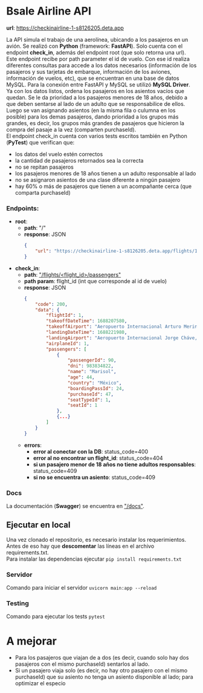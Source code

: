 # Bsale Airline API
**url**: https://checkinairline-1-s8126205.deta.app  
  
La API simula el trabajo de una aerolínea, ubicando a los pasajeros en un avión. Se realizó con **Python** (framework: **FastAPI**). Solo cuenta con el endpoint **check_in**, además del endpoint root (que solo retorna una url).  
Este endpoint recibe por path parameter el id de vuelo. Con ese id realiza diferentes consultas para accede a los datos necesarios (información de los pasajeros y sus tarjetas de embarque, información de los aviones, información de vuelos, etc), que se encuentran en una base de datos MySQL. Para la conexión entre FastAPI y MySQL se utilizó **MySQL Driver**.  
Ya con los datos listos, ordena los pasajeros en los asientos vacíos que quedan. Se le da prioridad a los pasajeros menores de 18 años, debido a que deben sentarse al lado de un adulto que se responsabilice de ellos. Luego se van asignando asientos (en la misma fila o culumna en los posible) para los demas pasajeros, dando prioridad a los grupos más grandes, es decir, los grupos más grandes de pasajeros que hicieron la compra del pasaje a la vez (comparten purchaseId).  
El endpoint check_in cuenta con varios tests escritos también en Python (**PyTest**) que verifican que:
- los datos del vuelo estén correctos
- la cantidad de pasajeros retornados sea la correcta
- no se repitan pasajeros
- los pasajeros menores de 18 años tienen a un adulto responsable al lado
- no se asignaron asientos de una clase diferente a ningún pasajero
- hay 60% o más de pasajeros que tienen a un acompañante cerca (que comparta purchaseId)  
### Endpoints:
- **root**:
    - **path**: "/"  
    - **response**: JSON
        ```json
        {
            "url": "https://checkinairline-1-s8126205.deta.app/flights/1/passengers"
        }
        ```
- **check_in**:  
    - **path**: ["/flights/<flight_id>/passengers"](https://checkinairline-1-s8126205.deta.app/flights/1/passengers)  
    - **path param**: flight_id (int que corresponde al id de vuelo)  
    - **response**: JSON  
        ```json
        {
            "code": 200,
            "data": {
                "flightId": 1,
                "takeoffDateTime": 1688207580,
                "takeoffAirport": "Aeropuerto Internacional Arturo Merino Benitez, Chile",
                "landingDateTime": 1688221980,
                "landingAirport": "Aeropuerto Internacional Jorge Cháve, Perú",
                "airplaneId": 1,
                "passengers": [
                    {
                        "passengerId": 90,
                        "dni": 983834822,
                        "name": "Marisol",
                        "age": 44,
                        "country": "México",
                        "boardingPassId": 24,
                        "purchaseId": 47,
                        "seatTypeId": 1,
                        "seatId": 1
                    },
                    {...}
                ]
            }
        }
        ```
    - **errors**:
        - **error al conectar con la DB**: status_code=400
        - **error al no encontrar un flight_id**: status_code=404
        - **si un pasajero menor de 18 años no tiene adultos responsables**: status_code=409
        - **si no se encuentra un asiento**: status_code=409
### Docs
La documentación (**Swagger**) se encuentra en ["/docs"](https://checkinairline-1-s8126205.deta.app/docs).  
## Ejecutar en local
Una vez clonado el repositorio, es necesario instalar los requerimientos. Antes de eso hay que **descomentar** las líneas en el archivo requirements.txt.  
Para instalar las dependencias ejecutar ```pip install requirements.txt```  
### Servidor
Comando para iniciar el servidor ```uvicorn main:app --reload```  
### Testing
Comando para ejecutar los tests ```pytest```  
# A mejorar
- Para los pasajeros que viajan de a dos (es decir, cuando solo hay dos pasajeros con el mismo purchaseId) sentarlos al lado.
- Si un pasajero viaja solo (es decir, no hay otro pasajero con el mismo purchaseId) que su asiento no tenga un asiento disponible al lado; para optimizar el especio